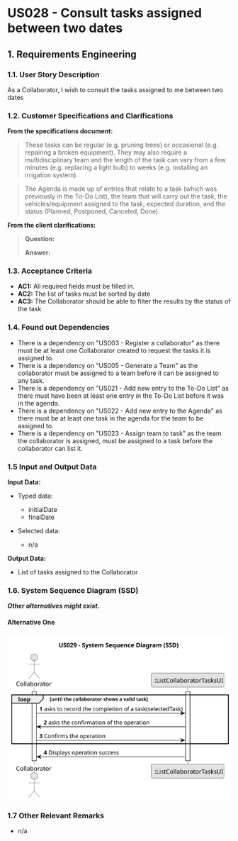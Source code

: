 # US028 - Consult tasks assigned between two dates

## 1. Requirements Engineering

### 1.1. User Story Description

As a Collaborator, I wish to consult the tasks assigned to me between two dates

### 1.2. Customer Specifications and Clarifications 

**From the specifications document:**

> These tasks can be regular (e.g. pruning trees) or occasional (e.g. repairing a broken
equipment). They may also require a multidisciplinary team and the length
of the task can vary from a few minutes (e.g. replacing a light bulb) to weeks
(e.g. installing an irrigation system).

> The Agenda is made up of entries that relate to a task (which was previously in the To-Do List),
the team that will carry out the task, the vehicles/equipment assigned to
the task, expected duration, and the status (Planned, Postponed, Canceled,
Done).


**From the client clarifications:**

> **Question:** 
>
> **Answer:** 

### 1.3. Acceptance Criteria

* **AC1:** All required fields must be filled in.
* **AC2:** The list of tasks must be sorted by date
* **AC3:**  The Collaborator should be able to filter the results by the status of the task

### 1.4. Found out Dependencies

* There is a dependency on "US003 - Register a collaborator" as there must be at least one Collaborator created to request the tasks it is assigned to.
* There is a dependency on "US005 - Generate a Team" as the collaborator must be assigned to a team before it can be assigned to any task.
* There is a dependency on "US021 - Add new entry to the To-Do List" as there must have been at least one entry in the To-Do List before it was in the agenda.
* There is a dependency on "US022 - Add new entry to the Agenda" as there must be at least one task in the agenda for the team to be assigned to.
* There is a dependency on "US023 - Assign team to task" as the team the collaborator is assigned, must be assigned to a task before the collaborator can list it.

### 1.5 Input and Output Data

**Input Data:**

* Typed data:
    * initialDate
    * finalDate
	
* Selected data:
    * n/a

**Output Data:**

* List of tasks assigned to the Collaborator

### 1.6. System Sequence Diagram (SSD)

**_Other alternatives might exist._**

#### Alternative One

![System Sequence Diagram - Alternative One](svg/us028-system-sequence-diagram.svg)

### 1.7 Other Relevant Remarks

* n/a